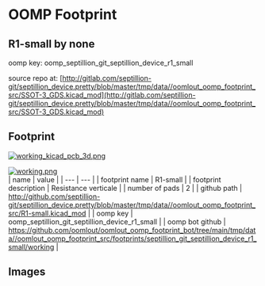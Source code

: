 # OOMP Footprint  
## R1-small  by none  
  
oomp key: oomp_septillion_git_septillion_device_r1_small  
  
source repo at: [http://gitlab.com/septillion-git/septillion_device.pretty/blob/master/tmp/data//oomlout_oomp_footprint_src/SSOT-3_GDS.kicad_mod](http://gitlab.com/septillion-git/septillion_device.pretty/blob/master/tmp/data//oomlout_oomp_footprint_src/SSOT-3_GDS.kicad_mod)  
## Footprint  
  
[![working_kicad_pcb_3d.png](working_kicad_pcb_3d_600.png)](working_kicad_pcb_3d.png)  
  
[![working.png](working_600.png)](working.png)  
| name | value | 
| --- | --- | 
| footprint name | R1-small | 
| footprint description | Resistance verticale | 
| number of pads | 2 | 
| github path | http://github.com/septillion-git/septillion_device.pretty/blob/master/tmp/data//oomlout_oomp_footprint_src/R1-small.kicad_mod | 
| oomp key | oomp_septillion_git_septillion_device_r1_small | 
| oomp bot github | https://github.com/oomlout/oomlout_oomp_footprint_bot/tree/main/tmp/data//oomlout_oomp_footprint_src/footprints/septillion_git_septillion_device_r1_small/working | 
## Images  
